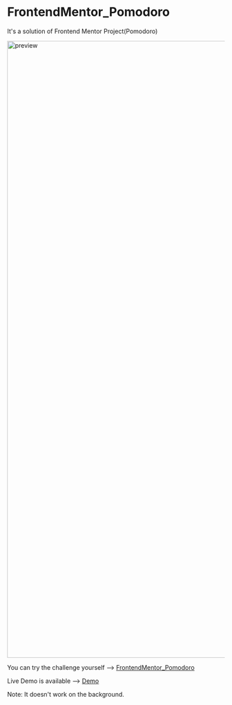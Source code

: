# FrontendMentor_Pomodoro

It's a solution of Frontend Mentor Project(Pomodoro)



<img width="1428" alt="preview" src="https://github.com/KrmKayabasi/FrontendMentor_Pomodoro/assets/111309350/ae3fdb7a-2b90-431f-96b1-796f5afa5100">



You can try the challenge yourself --> [FrontendMentor_Pomodoro](https://www.frontendmentor.io/challenges/pomodoro-app-KBFnycJ6G)

Live Demo is available --> [Demo](https://splendorous-sfogliatella-e68162.netlify.app/)


Note: It doesn't work on the background.

